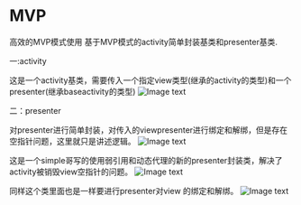 # MVP
高效的MVP模式使用
基于MVP模式的activity简单封装基类和presenter基类.


一:activity

这是一个activity基类，需要传入一个指定view类型(继承的activity的类型)和一个presenter(继承baseactivity的类型)
![Image text](https://github.com/factorlinebarrel/MVP/blob/master/screenshot/1.jpg)


二：presenter

对presenter进行简单封装，对传入的viewpresenter进行绑定和解绑，但是存在空指针问题，这里就只是讲述逻辑。
![Image text](https://github.com/factorlinebarrel/MVP/blob/master/screenshot/2.jpg)

这是一个simple哥写的使用弱引用和动态代理的新的presenter封装类，解决了activity被销毁view空指针的问题。
![Image text](https://github.com/factorlinebarrel/MVP/blob/master/screenshot/3.jpg)

同样这个类里面也是一样要进行presenter对view 的绑定和解绑。
![Image text](https://github.com/factorlinebarrel/MVP/blob/master/screenshot/4.jpg)
